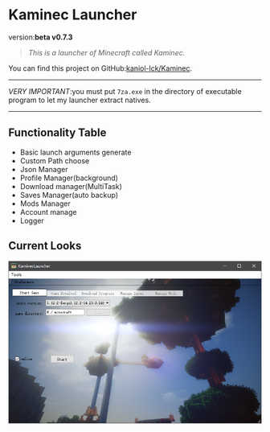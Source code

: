 # Kaminec Launcher

version:**beta v0.7.3**

> *This is a launcher of Minecraft called Kaminec.*
>

You can find this project on GitHub:[kaniol-lck/Kaminec](www.github.com/kaniol-lck/kaminec).

-------

*VERY IMPORTANT*:you must put `7za.exe` in the directory of executable program to let my launcher extract natives.

------

## Functionality Table

- Basic launch arguments  generate
- Custom Path choose
- Json Manager
- Profile Manager(background)
- Download manager(MultiTask)
- Saves Manager(auto backup)
- Mods Manager
- Account manage
- Logger


## Current Looks

![](main_window.png)